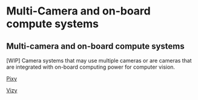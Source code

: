 # Multi-Camera and on-board compute systems

## Multi-camera and on-board compute systems

\[WIP] Camera systems that may use multiple cameras or are cameras that are integrated with on-board computing power for computer vision.

[Pixy](https://pixycam.com/pixy2/)

&#x20;[Vizy](https://www.kickstarter.com/projects/charmedlabs/vizy)
